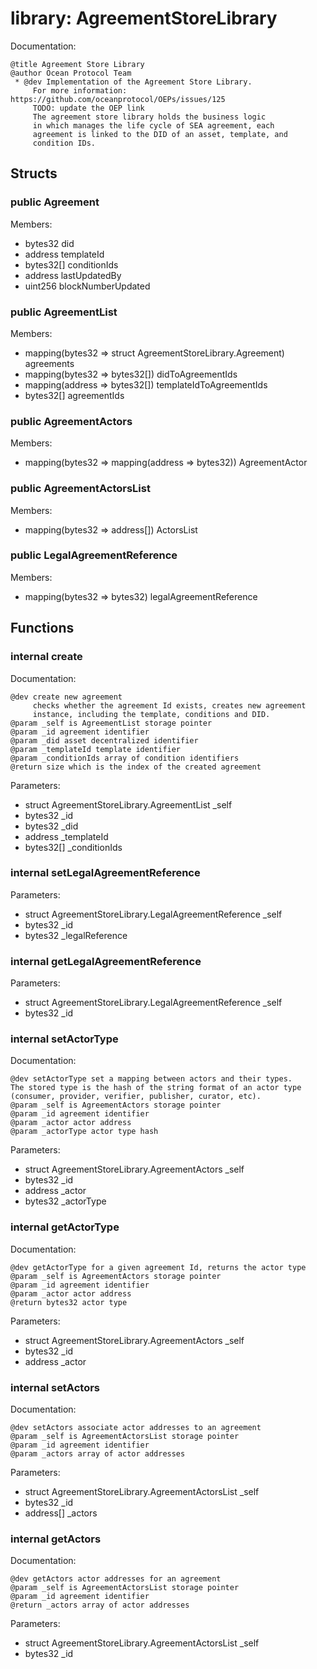 
# library: AgreementStoreLibrary

Documentation:
```
@title Agreement Store Library
@author Ocean Protocol Team
 * @dev Implementation of the Agreement Store Library.
     For more information: https://github.com/oceanprotocol/OEPs/issues/125    
     TODO: update the OEP link 
     The agreement store library holds the business logic
     in which manages the life cycle of SEA agreement, each 
     agreement is linked to the DID of an asset, template, and
     condition IDs.
```

## Structs

### public Agreement
Members:
* bytes32 did
* address templateId
* bytes32[] conditionIds
* address lastUpdatedBy
* uint256 blockNumberUpdated

### public AgreementList
Members:
* mapping(bytes32 => struct AgreementStoreLibrary.Agreement) agreements
* mapping(bytes32 => bytes32[]) didToAgreementIds
* mapping(address => bytes32[]) templateIdToAgreementIds
* bytes32[] agreementIds

### public AgreementActors
Members:
* mapping(bytes32 => mapping(address => bytes32)) AgreementActor

### public AgreementActorsList
Members:
* mapping(bytes32 => address[]) ActorsList

### public LegalAgreementReference
Members:
* mapping(bytes32 => bytes32) legalAgreementReference

## Functions

### internal create

Documentation:

```
@dev create new agreement
     checks whether the agreement Id exists, creates new agreement 
     instance, including the template, conditions and DID.
@param _self is AgreementList storage pointer
@param _id agreement identifier
@param _did asset decentralized identifier
@param _templateId template identifier
@param _conditionIds array of condition identifiers
@return size which is the index of the created agreement
```
Parameters:
* struct AgreementStoreLibrary.AgreementList _self
* bytes32 _id
* bytes32 _did
* address _templateId
* bytes32[] _conditionIds

### internal setLegalAgreementReference
Parameters:
* struct AgreementStoreLibrary.LegalAgreementReference _self
* bytes32 _id
* bytes32 _legalReference

### internal getLegalAgreementReference
Parameters:
* struct AgreementStoreLibrary.LegalAgreementReference _self
* bytes32 _id

### internal setActorType

Documentation:

```
@dev setActorType set a mapping between actors and their types.
The stored type is the hash of the string format of an actor type 
(consumer, provider, verifier, publisher, curator, etc).
@param _self is AgreementActors storage pointer
@param _id agreement identifier
@param _actor actor address
@param _actorType actor type hash
```
Parameters:
* struct AgreementStoreLibrary.AgreementActors _self
* bytes32 _id
* address _actor
* bytes32 _actorType

### internal getActorType

Documentation:

```
@dev getActorType for a given agreement Id, returns the actor type
@param _self is AgreementActors storage pointer
@param _id agreement identifier
@param _actor actor address
@return bytes32 actor type
```
Parameters:
* struct AgreementStoreLibrary.AgreementActors _self
* bytes32 _id
* address _actor

### internal setActors

Documentation:

```
@dev setActors associate actor addresses to an agreement
@param _self is AgreementActorsList storage pointer
@param _id agreement identifier
@param _actors array of actor addresses
```
Parameters:
* struct AgreementStoreLibrary.AgreementActorsList _self
* bytes32 _id
* address[] _actors

### internal getActors

Documentation:

```
@dev getActors actor addresses for an agreement
@param _self is AgreementActorsList storage pointer
@param _id agreement identifier
@return _actors array of actor addresses
```
Parameters:
* struct AgreementStoreLibrary.AgreementActorsList _self
* bytes32 _id
